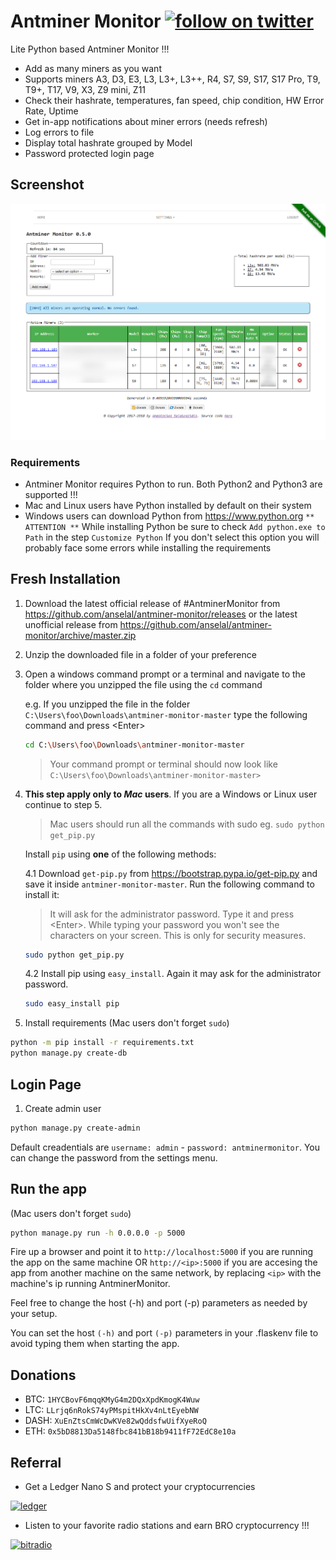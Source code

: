 # Antminer Monitor [![follow on twitter][twitter]](https://twitter.com/intent/follow?screen_name=AntminerMonitor)

Lite Python based Antminer Monitor !!!

- Add as many miners as you want
- Supports miners A3, D3, E3, L3, L3+, L3++, R4, S7, S9, S17, S17 Pro, T9, T9+, T17, V9, X3, Z9 mini, Z11
- Check their hashrate, temperatures, fan speed, chip condition, HW Error Rate, Uptime
- Get in-app notifications about miner errors (needs refresh)
- Log errors to file
- Display total hashrate grouped by Model
- Password protected login page

## Screenshot

![Alt text](/antminermonitor/static/images/screenshot_v0.5.0.png?raw=true "Screenshot v0.5.0")

### Requirements

- Antminer Monitor requires Python to run. Both Python2 and Python3 are supported !!!
- Mac and Linux users have Python installed by default on their system
- Windows users can download Python from <https://www.python.org>
`** ATTENTION **` While installing Python be sure to check `Add python.exe to Path` in the step `Customize Python`
If you don't select this option you will probably face some errors while installing the requirements

## Fresh Installation

1. Download the latest official release of #AntminerMonitor from <https://github.com/anselal/antminer-monitor/releases>
or the latest unofficial release from <https://github.com/anselal/antminer-monitor/archive/master.zip>
2. Unzip the downloaded file in a folder of your preference
3. Open a windows command prompt or a terminal and navigate to the folder where you unzipped the file using the `cd` command

   e.g. If you unzipped the file in the folder `C:\Users\foo\Downloads\antminer-monitor-master` type the following command and press \<Enter\>

   ```sh
   cd C:\Users\foo\Downloads\antminer-monitor-master
   ```

   > Your command prompt or terminal should now look like  `C:\Users\foo\Downloads\antminer-monitor-master>`

4. **This step apply only to *Mac* users**. If you are a Windows or Linux user continue to step 5.

   > Mac users should run all the commands with sudo eg. `sudo python get_pip.py`

   Install `pip` using __**one**__ of the following methods:

   4.1 Download `get-pip.py` from <https://bootstrap.pypa.io/get-pip.py> and save it inside `antminer-monitor-master`. Run the following command to install it:

      > It will ask for the administrator password. Type it and press \<Enter\>. While typing your password you won't see the characters on your screen. This is only for security measures.

      ```sh
      sudo python get_pip.py
      ```

   4.2 Install pip using `easy_install`. Again it may ask for the administrator password.

      ```sh
      sudo easy_install pip
      ```

5. Install requirements (Mac users don't forget `sudo`)

```sh
python -m pip install -r requirements.txt
python manage.py create-db
```

## Login Page

  1. Create admin user

```sh
python manage.py create-admin
```

Default creadentials are `username: admin` - `password: antminermonitor`. You can change the password from the settings menu.

## Run the app

 (Mac users don't forget `sudo`)

```sh
python manage.py run -h 0.0.0.0 -p 5000
```

Fire up a browser and point it to `http://localhost:5000` if you are running the app on the same machine OR `http://<ip>:5000` if you are accesing the app from another machine on the same network, by replacing `<ip>` with the machine's ip running AntminerMonitor.

Feel free to change the host (-h) and port (-p) parameters as needed by your setup.

You can set the host `(-h)` and port `(-p)` parameters in your .flaskenv file to avoid typing them when starting the app.

## Donations

- BTC: `1HYCBovF6mqqKMyG4m2DQxXpdKmogK4Wuw`
- LTC: `LLrjq6nRokS74yPMspitHkXv4nLtEyebNW`
- DASH: `XuEnZtsCmWcDwKVe82wQddsfwUifXyeRoQ`
- ETH: `0x5bD8813Da5148fbc841bB18b9411fF72EdC8e10a`

## Referral

- Get a Ledger Nano S and protect your cryptocurrencies

[![ledger]](https://www.ledgerwallet.com/r/3bf5?path=/products/ledger-nano-s&tracker=AntminerMonitor)

- Listen to your favorite radio stations and earn BRO cryptocurrency !!!

[![bitradio]](http://bitrad.io/?ref=59452)

[twitter]: https://img.shields.io/twitter/follow/AntminerMonitor.svg?style=social
[ledger]: https://www.ledgerwallet.com/images/promo/nano-s/ledger_nano-s_7-2-8x9-0.jpg
[bitradio]: http://bitrad.io/images/BRO728x90.gif
